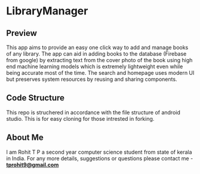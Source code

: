 # LibraryManager
## Preview

 This app aims to provide an easy one click way to add and manage books of any library. The app can aid in adding books to the database (Firebase from google) by extracting text from the cover photo of the book using high end machine learning  models which is extremely lightweight even while being accurate most of the time. The search and homepage uses modern UI but preserves system resources by reusing and sharing components.

## Code Structure 

 This repo is struchered in accordance with the file structure of android studio. This is for easy cloning for those intrested in forking.

## About Me

 I am Rohit T P a second year computer science student from state of kerala in India. For any more details, suggestions or questions please contact me - **tprohit9@gmail.com**
